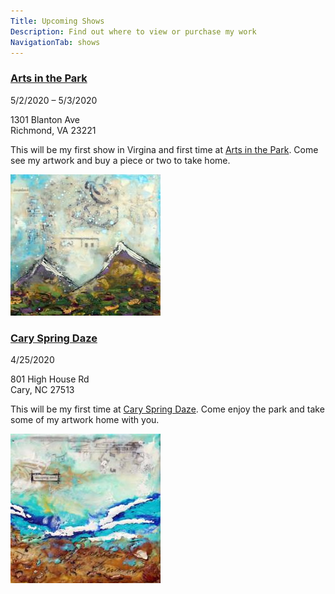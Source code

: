 ```yaml
---
Title: Upcoming Shows
Description: Find out where to view or purchase my work
NavigationTab: shows
---
```


<div class="event">

  <h3 class="eventTitle">

  [Arts in the Park](https://richmondartsinthepark.com/)

  </h3>

  <div class="eventInfo">

  <div class="eventSideBar">

  5/2/2020 – 5/3/2020

  1301 Blanton Ave  
  Richmond, VA 23221
​
  </div>

  <div class="eventDetails">

This will be my first show in Virgina and first time at [Arts in the Park](https://richmondartsinthepark.com/). Come see my artwork and buy a piece or two to take home.

  <div class="eventPic">

   ![Image of Painting](/assets/paintings/img_6703-thumbnail.jpg)

  </div>

  </div>

  </div>

</div>

<div class="event">

  <h3 class="eventTitle">

  [Cary Spring Daze](https://www.townofcary.org/recreation-enjoyment/events/festivals/spring-daze-arts-and-crafts-festival)

  </h3>

  <div class="eventInfo">

  <div class="eventSideBar">

  4/25/2020

  801 High House Rd  
  Cary, NC 27513
​
  </div>

  <div class="eventDetails">

This will be my first time at [Cary Spring Daze](https://www.townofcary.org/recreation-enjoyment/events/festivals/spring-daze-arts-and-crafts-festival). Come enjoy the park and take some of my artwork home with you.

  <div class="eventPic">

   ![Image of Painting](/assets/paintings/img_6716-thumbnail.jpg)

  </div>

  </div>

  </div>

</div>
